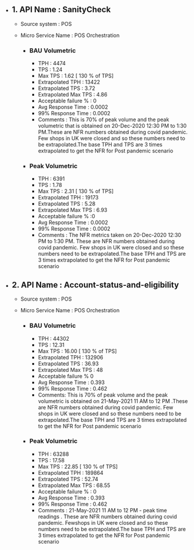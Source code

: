 - ## 1. API Name : SanityCheck
  - Source system : POS
  - Micro Service Name : POS Orchestration
  
    - ### BAU Volumetric
         - TPH : 4474
         - TPS : 1.24
         - Max TPS : 1.62 [ 130 % of TPS]
         - Extrapolated TPH : 13422
         - Extrapolated TPS : 3.72
         - Extrapolated Max TPS : 4.86
         - Acceptable failure % : 0
         - Avg Response Time : 0.0002
         - 99% Response Time : 0.0002
         - Comments : This is 70% of peak volume and the peak volumetric that is obtained on 20-Dec-2020 12:30 PM to 1:30 PM.These are NFR numbers obtained during covid                    pandemic. Few shops in UK were closed and so these numbers  need to be extrapolated.The base TPH and TPS are 3 times extrapolated to get the NFR for Post pandemic                scenario
         
     - ### Peak Volumetric
         - TPH : 6391
         - TPS : 1.78
         - Max TPS : 2.31  [ 130 % of TPS]
         - Extrapolated TPH : 19173
         - Extrapolated TPS : 5.28
         - Extrapolated Max TPS : 6.93
         - Acceptable failure % :0 
         - Avg Response Time : 0.0002
         - 99% Response Time : 0.0002
         - Comments : The NFR metrics taken on 20-Dec-2020 12:30 PM to 1:30 PM. These are NFR numbers obtained during covid pandemic. Few shops in UK were closed and so these              numbers need to be extrapolated.The base TPH and TPS are 3 times extrapolated to get the NFR for Post pandemic scenario

- ## 2. API Name : Account-status-and-eligibility
  - Source system : POS
  - Micro Service Name : POS Orchestration
  
    - ### BAU Volumetric
         - TPH : 44302 
         - TPS : 12.31
         - Max TPS : 16.00  [ 130 % of TPS]
         - Extrapolated TPH : 132906
         - Extrapolated TPS : 36.93
         - Extrapolated Max TPS : 48
         - Acceptable failure % 0
         - Avg Response Time : 0.393
         - 99% Response Time : 0.462
         - Comments: This is 70% of peak volume and the peak volumetric is obtained on 21-May-2021 11 AM to 12 PM .These are NFR numbers obtained during covid pandemic.                    Few shops in UK were closed and so these numbers need to be extrapolated.The base TPH and TPS are 3 times extrapolated to get the NFR for Post pandemic scenario
         
     - ### Peak Volumetric
         - TPH : 63288
         - TPS : 17.58
         - Max TPS : 22.85  [ 130 % of TPS]
         - Extrapolated TPH : 189864
         - Extrapolated TPS : 52.74
         - Extrapolated Max TPS : 68.55
         - Acceptable failure % : 0
         - Avg Response Time : 0.393
         - 99% Response Time : 0.462
         - Comments : 21-May-2021 11 AM to 12 PM - peak time readings . These are NFR numbers obtained during covid pandemic. Fewshops in UK were closed and so these numbers                need to be extrapolated.The base TPH and TPS are 3 times extrapolated to get the NFR for Post pandemic scenario

